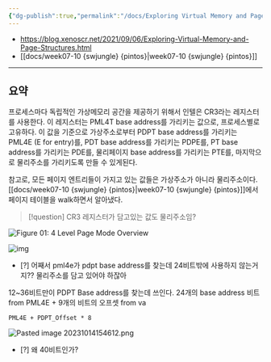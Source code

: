 ```yaml
---
{"dg-publish":true,"permalink":"/docs/Exploring Virtual Memory and Page Structures {blog}/","title":"Exploring Virtual Memory and Page Structures {blog}"}
---
```


- <https://blog.xenoscr.net/2021/09/06/Exploring-Virtual-Memory-and-Page-Structures.html>
- [[docs/week07-10 {swjungle} {pintos}\|week07-10 {swjungle} {pintos}]]
___

## 요약

프로세스마다 독립적인 가상메모리 공간을 제공하기 위해서 인텔은 CR3라는 레지스터를 사용한다. 이 레지스터는 PML4T base address를 가리키는 값으로, 프로세스별로 고유하다. 이 값을 기준으로 가상주소로부터 PDPT base address를 가리키는 PML4E (E for entry)를, PDT base address를 가리키는 PDPE를, PT base address를 가리키는 PDE를, 물리페이지 base address를 가리키는 PTE를, 마지막으로 물리주소를 가리키도록 만들 수 있게된다.

참고로, 모든 페이지 엔트리들이 가지고 있는 값들은 가상주소가 아니라 물리주소이다. [[docs/week07-10 {swjungle} {pintos}\|week07-10 {swjungle} {pintos}]]에서 페이지 테이블을 walk하면서 알아냈다.

> [!question] CR3 레지스터가 담고있는 값도 물리주소임?

![Figure 01: 4 Level Page Mode Overview](https://blog.xenoscr.net/resources/images/2021-09-06-Exploring-Virtual-Memory-and-Page-Structures/image-20210831220831378.png)

![img](https://blog.xenoscr.net/resources/images/2021-09-06-Exploring-Virtual-Memory-and-Page-Structures/image-20210906150913412.png)

- [?] 어째서 pml4e가 pdpt base address를 찾는데 24비트밖에 사용하지 않는거지?? 물리주소를 담고 있어야 하잖아

12~36비트만이 PDPT Base address를 찾는데 쓰인다. 24개의 base address 비트 from PML4E + 9개의 비트의 오프셋 from va

```
PML4E + PDPT_Offset * 8
```

![Pasted image 20231014154612.png](/img/user/docs/assets/Pasted%20image%2020231014154612.png)

- [?] 왜 40비트인가?
